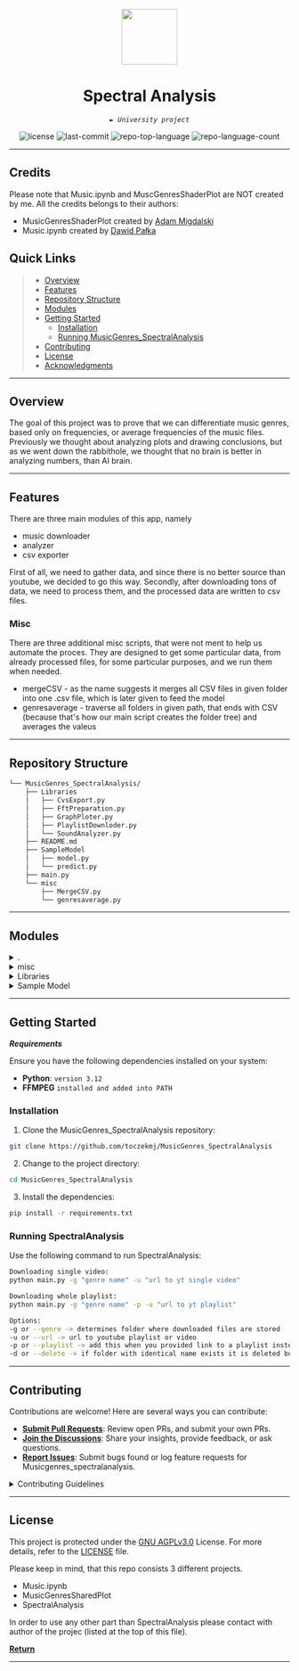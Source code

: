 <p align="center">
  <img src="https://cdn-icons-png.flaticon.com/512/6295/6295417.png" width="100" />
</p>
<p align="center">
    <h1 align="center">Spectral Analysis</h1>
</p>
<p align="center">
    <em><code>► University project</code></em>
</p>
<p align="center">
	<img src="https://img.shields.io/badge/license-GNU AGPLv3.0-green" alt="license">
	<img src="https://img.shields.io/github/last-commit/toczekmj/MusicGenres_SpectralAnalysis?style=flat&logo=git&logoColor=white&color=0080ff" alt="last-commit">
	<img src="https://img.shields.io/github/languages/top/toczekmj/MusicGenres_SpectralAnalysis?style=flat&color=0080ff" alt="repo-top-language">
	<img src="https://img.shields.io/github/languages/count/toczekmj/MusicGenres_SpectralAnalysis?style=flat&color=0080ff" alt="repo-language-count">
<p>

<hr>

## Credits 
Please note that Music.ipynb and MuscGenresShaderPlot are NOT created by me. 
All the credits belongs to their authors:
- MusicGenresShaderPlot created by [Adam Migdalski](https://www.facebook.com/metix558)
- Music.ipynb created by [Dawid Pałka](https://www.linkedin.com/in/dawid-pa%C5%82ka-1525b0270/)

##  Quick Links

> - [ Overview](#overview)
> - [ Features](#features)
> - [ Repository Structure](#repository-structure)
> - [ Modules](#modules)
> - [ Getting Started](#getting-started)
>   - [ Installation](#installation)
>   - [ Running MusicGenres_SpectralAnalysis](#running-SpectralAnalysis)
> - [ Contributing](#contributing)
> - [ License](#license)
> - [ Acknowledgments](#acknowledgments)

---

## Overview

The goal of this project was to prove that we can differentiate music genres, based only on frequencies, or average 
frequencies of the music files. Previously we thought about analyzing plots and drawing conclusions, but as we went down the 
rabbithole, we thought that no brain is better in analyzing numbers, than AI brain.

--- 
## Features
There are three main modules of this app, namely 
- music downloader 
- analyzer
- csv exporter

First of all, we need to gather data, and since there is no better source than youtube, we decided to go this way. 
Secondly, after downloading tons of data, we need to process them, and the processed data are written to csv files. 


### Misc
There are three additional misc scripts, that were not ment to help us automate the proces. 
They are designed to get some particular data, from already processed files, for some particular purposes, and we run them when needed.
- mergeCSV - as the name suggests it merges all CSV files in given folder into one .csv file, which is later given to feed the model
- genresaverage - traverse all folders in given path, that ends with CSV (because that's how our main script creates the folder tree) and averages the valeus 
---
##  Repository Structure

```sh
└── MusicGenres_SpectralAnalysis/
    ├── Libraries
    │   ├── CvsExport.py
    │   ├── FftPreparation.py
    │   ├── GraphPloter.py
    │   ├── PlaylistDownloder.py
    │   └── SoundAnalyzer.py
    ├── README.md
    ├── SampleModel
    │   ├── model.py
    │   └── predict.py
    ├── main.py
    └── misc
        ├── MergeCSV.py
        └── genresaverage.py
```

---

##  Modules

<details closed><summary>.</summary>

| File                                                                                    | Summary                                                   |
| ---                                                                                     |-----------------------------------------------------------|
| [main.py](https://github.com/toczekmj/MusicGenres_SpectralAnalysis/blob/master/main.py) | <code>► Main app, used to gather and process data.</code> |

</details>

<details closed><summary>misc</summary>

| File                                                                                                                       | Summary                                                                                                                   |
| ---                                                                                                                        |---------------------------------------------------------------------------------------------------------------------------|
| [genresaverage.py](https://github.com/toczekmj/MusicGenres_SpectralAnalysis/blob/master/misc/genresaverage.py)             | <code>► Calculates average from one of the genres. <br/>It operates on already generated .csv files, not on mp3's.</code> |
| [MergeCSV.py](https://github.com/toczekmj/MusicGenres_SpectralAnalysis/blob/master/misc/MergeCSV.py)                       | <code>► It meregs .csv files for later usage in ML.</code>                                                                |

</details>

<details closed><summary>Libraries</summary>

| File                                                                                                                        | Summary                                                   |
| ---                                                                                                                         |-----------------------------------------------------------|
| [SoundAnalyzer.py](https://github.com/toczekmj/MusicGenres_SpectralAnalysis/blob/master/Libraries/SoundAnalyzer.py)         | <code>► Load songs, and preform Fourier transform.</code> |
| [FftPreparation.py](https://github.com/toczekmj/MusicGenres_SpectralAnalysis/blob/master/Libraries/FftPreparation.py)       | <code>► Prepare data to Fourier Transform.</code>         |
| [GraphPloter.py](https://github.com/toczekmj/MusicGenres_SpectralAnalysis/blob/master/Libraries/GraphPloter.py)             | <code>► Plot graphs using matplotlib.</code>              |
| [PlaylistDownloder.py](https://github.com/toczekmj/MusicGenres_SpectralAnalysis/blob/master/Libraries/PlaylistDownloder.py) | <code>► Download files from youtube.</code>               |
| [CvsExport.py](https://github.com/toczekmj/MusicGenres_SpectralAnalysis/blob/master/Libraries/CvsExport.py)                 | <code>► Exports data into .csv files.</code>              |

</details>

<details closed><summary>Sample Model</summary>

| File                                                                                                      | Summary                                                                                                     |
| ---                                                                                                        |-------------------------------------------------------------------------------------------------------------|
| [model.py](https://github.com/toczekmj/MusicGenres_SpectralAnalysis/blob/master/SampleModel/model.py)     | <code>► WARNING - FULLY AI GENERATED CONTENT<br/> Creates model which can recognise music genres.</code>    |
| [predict.py](https://github.com/toczekmj/MusicGenres_SpectralAnalysis/blob/master/SampleModel/predict.py) | <code>► WARNING - FULLY AI GENERATED CONTENT<br/> Uses previously created model to recognise genres.</code> |

</details>

---

##  Getting Started

***Requirements***

Ensure you have the following dependencies installed on your system:

* **Python**: `version 3.12`
* **FFMPEG** `installed and added into PATH`

###  Installation

1. Clone the MusicGenres_SpectralAnalysis repository:

```sh
git clone https://github.com/toczekmj/MusicGenres_SpectralAnalysis
```

2. Change to the project directory:

```sh
cd MusicGenres_SpectralAnalysis
```

3. Install the dependencies:

```sh
pip install -r requirements.txt
```

###  Running SpectralAnalysis

Use the following command to run SpectralAnalysis:

```sh
Downloading single video:
python main.py -g "genre name" -u "url to yt single video" 

Downloading whole playlist:
python main.py -g "genre name" -p -u "url to yt playlist"

Options: 
-g or --genre -> determines folder where downloaded files are stored
-u or --url -> url to youtube playlist or video
-p or --playlist -> add this when you provided link to a playlist insted of single video in previous step
-d or --delete -> if folder with identical name exists it is deleted before the download starts 
```


---


##  Contributing

Contributions are welcome! Here are several ways you can contribute:

- **[Submit Pull Requests](https://github.com/toczekmj/MusicGenres_SpectralAnalysis/blob/main/CONTRIBUTING.md)**: Review open PRs, and submit your own PRs.
- **[Join the Discussions](https://github.com/toczekmj/MusicGenres_SpectralAnalysis/discussions)**: Share your insights, provide feedback, or ask questions.
- **[Report Issues](https://github.com/toczekmj/MusicGenres_SpectralAnalysis/issues)**: Submit bugs found or log feature requests for Musicgenres_spectralanalysis.

<details closed>
    <summary>Contributing Guidelines</summary>

1. **Fork the Repository**: Start by forking the project repository to your GitHub account.
2. **Clone Locally**: Clone the forked repository to your local machine using a Git client.
   ```sh
   git clone https://github.com/toczekmj/MusicGenres_SpectralAnalysis
   ```
3. **Create a New Branch**: Always work on a new branch, giving it a descriptive name.
   ```sh
   git checkout -b new-feature-x
   ```
4. **Make Your Changes**: Develop and test your changes locally.
5. **Commit Your Changes**: Commit with a clear message describing your updates.
   ```sh
   git commit -m 'Implemented new feature x.'
   ```
6. **Push to GitHub**: Push the changes to your forked repository.
   ```sh
   git push origin new-feature-x
   ```
7. **Submit a Pull Request**: Create a PR against the original project repository. Clearly describe the changes and their motivations.

Once your PR is reviewed and approved, it will be merged into the main branch.

</details>

---

##  License

This project is protected under the [GNU AGPLv3.0](https://choosealicense.com/licenses/agpl-3.0/#) License. 
For more details, refer to the [LICENSE](https://choosealicense.com/licenses/) file.

Please keep in mind, that this repo consists 3 different projects. 
- Music.ipynb
- MusicGenresSharedPlot
- SpectralAnalysis

In order to use any other part than SpectralAnalysis please contact with author of the projec (listed at the top of this file).

[**Return**](#-quick-links)

---
